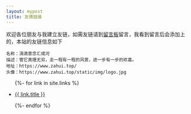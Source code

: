 ```yaml
---
layout: mypost
title: 友情链接
---
```


欢迎各位朋友与我建立友链，如需友链请到[留言板](chat.html)留言，我看到留言后会添加上的，本站的友链信息如下

```
名称：涓滴意念汇成河
描述：管它真理无穷，走一程有一程的风景，进一步有一步的欢喜。
地址：https://www.zahui.top/
头像：https://www.zahui.top/static/img/logo.jpg
```

<ul>
  {%- for link in site.links %}
  <li>
    <p><a href="{{ link.url }}" title="{{ link.desc }}" target="_blank" >{{ link.title }}</a></p>
  </li>
  {%- endfor %}
</ul>
